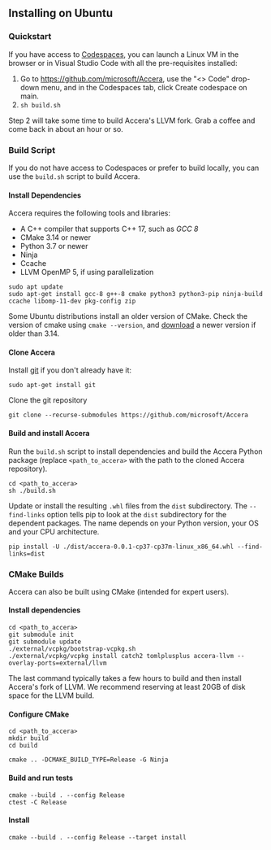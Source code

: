 [//]: # (Project: Accera)
[//]: # (Version: v1.2.10)

## Installing on Ubuntu

### Quickstart

If you have access to [Codespaces](https://docs.github.com/en/codespaces), you can launch a Linux VM in the browser or in Visual Studio Code with all the pre-requisites installed:

1. Go to https://github.com/microsoft/Accera, use the "<> Code" drop-down menu, and in the Codespaces tab, click Create codespace on main.
2. `sh build.sh`

Step 2 will take some time to build Accera's LLVM fork. Grab a coffee and come back in about an hour or so.

### Build Script

If you do not have access to Codespaces or prefer to build locally, you can use the `build.sh` script to build Accera.

#### Install Dependencies

Accera requires the following tools and libraries:

* A C++ compiler that supports C++ 17, such as *GCC 8*
* CMake 3.14 or newer
* Python 3.7 or newer
* Ninja
* Ccache
* LLVM OpenMP 5, if using parallelization

```shell
sudo apt update
sudo apt-get install gcc-8 g++-8 cmake python3 python3-pip ninja-build ccache libomp-11-dev pkg-config zip
```

Some Ubuntu distributions install an older version of CMake. Check the version of cmake using `cmake --version`, and [download](https://cmake.org/download/) a newer version if older than 3.14.

#### Clone Accera

Install [git](https://git-scm.com/download) if you don't already have it:

```
sudo apt-get install git
```

Clone the git repository

```shell
git clone --recurse-submodules https://github.com/microsoft/Accera
```

#### Build and install Accera

Run the `build.sh` script to install dependencies and build the Accera Python package (replace `<path_to_accera>` with the path to the cloned Accera repository).

```shell
cd <path_to_accera>
sh ./build.sh
```

Update or install the resulting `.whl` files from the `dist` subdirectory. The `--find-links` option tells pip to look at the `dist` subdirectory for the dependent packages. 
The name depends on your Python version, your OS and your CPU architecture. 
```shell
pip install -U ./dist/accera-0.0.1-cp37-cp37m-linux_x86_64.whl --find-links=dist
```

### CMake Builds

Accera can also be built using CMake (intended for expert users).

#### Install dependencies

```shell
cd <path_to_accera>
git submodule init
git submodule update
./external/vcpkg/bootstrap-vcpkg.sh
./external/vcpkg/vcpkg install catch2 tomlplusplus accera-llvm --overlay-ports=external/llvm
```

The last command typically takes a few hours to build and then install Accera's fork of LLVM. We recommend reserving at least 20GB of disk space for the LLVM build.

#### Configure CMake

```shell
cd <path_to_accera>
mkdir build
cd build

cmake .. -DCMAKE_BUILD_TYPE=Release -G Ninja
```

#### Build and run tests

```shell
cmake --build . --config Release
ctest -C Release
```

#### Install

```shell
cmake --build . --config Release --target install
```


